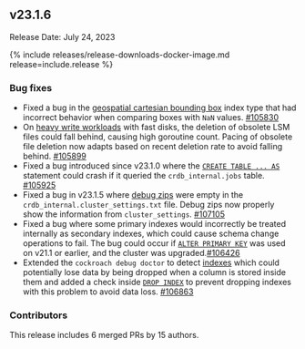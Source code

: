 ## v23.1.6

Release Date: July 24, 2023

{% include releases/release-downloads-docker-image.md release=include.release %}

<h3 id="v23-1-6-bug-fixes">Bug fixes</h3>

- Fixed a bug in the [geospatial cartesian bounding box](../v23.1/spatial-indexes.html#how-cockroachdbs-spatial-indexing-works) index type that had incorrect behavior when comparing boxes with `NaN` values. [#105830][#105830]
- On [heavy write workloads](../v23.1/cockroach-workload.html) with fast disks, the deletion of obsolete LSM files could fall behind, causing high goroutine count. Pacing of obsolete file deletion now adapts based on recent deletion rate to avoid falling behind. [#105899][#105899]
- Fixed a bug introduced since v23.1.0 where the [`CREATE TABLE ... AS`](../v23.1/create-table-as.html) statement could crash if it queried the `crdb_internal.jobs` table. [#105925][#105925]
- Fixed a bug in v23.1.5 where [debug zips](../v23.1/cockroach-debug-zip.html) were empty in the `crdb_internal.cluster_settings.txt` file. Debug zips now properly show the information from `cluster_settings`. [#107105][#107105]
- Fixed a bug where some primary indexes would
incorrectly be treated internally as secondary indexes, which could cause schema change operations to fail. The bug could occur if [`ALTER PRIMARY KEY`](../v23.1/alter-table.html#alter-primary-key) was used on v21.1 or earlier, and the cluster was upgraded.[#106426][#106426]
- Extended the `cockroach debug doctor` to detect [indexes](../v23.1/indexes.html) which could potentially lose data by being dropped when a column is stored inside them and added a check inside [`DROP INDEX`](../v23.1/drop-index.html) to prevent dropping indexes with this problem to avoid data loss. [#106863][#106863]

<div class="release-note-contributors" markdown="1">

<h3 id="v23-1-6-contributors">Contributors</h3>

This release includes 6 merged PRs by 15 authors.

</div>

[#105830]: https://github.com/cockroachdb/cockroach/pull/105830
[#105849]: https://github.com/cockroachdb/cockroach/pull/105849
[#105899]: https://github.com/cockroachdb/cockroach/pull/105899
[#105925]: https://github.com/cockroachdb/cockroach/pull/105925
[#106863]: https://github.com/cockroachdb/cockroach/pull/106863
[#106426]: https://github.com/cockroachdb/cockroach/pull/106426
[#107105]: https://github.com/cockroachdb/cockroach/pull/107105

